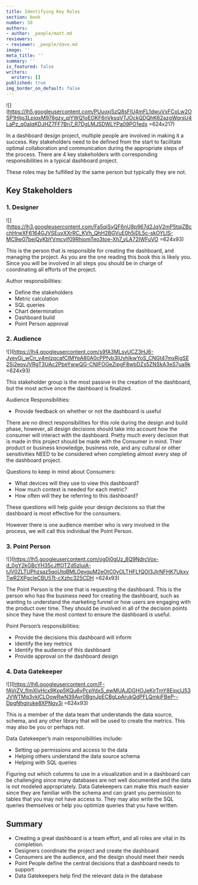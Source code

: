 ```yaml
---
title: Identifying Key Roles
section: book
number: 50
authors:
- author: _people/matt.md
reviewers:
- reviewer: _people/dave.md
image: ''
meta_title: ''
summary: ''
is_featured: false
writers:
  writers: []
published: true
img_border_on_default: false
---
```


![](https://lh5.googleusercontent.com/PUuoxj5zQ8sFlU4mFL1dwuVxFCoLw2OSP1HIjp3LpiqxM978gzy_qjYWQ1oEOKF6nVksqVTJOckQDQhK62azgWgrsU4LaPz_q0aIqKDJHZ7FF7Bn7_R7DgLMJSDWLYPa09PO1edx =624x217)

In a dashboard design project, multiple people are involved in making it a success. Key stakeholders need to be defined from the start to facilitate optimal collaboration and communication during the appropriate steps of the process. There are 4 key stakeholders with corresponding responsibilities in a typical dashboard project.

These roles may be fulfilled by the same person but typically they are not.

## Key Stakeholders

### 1. Designer

![](https://lh3.googleusercontent.com/Fa5qiSyQF6nU8p967d2JqV2mP5tqiZBcchHrwXF6164GJVSEuvXXrRC_KVh_QhH2BGVuE0h5iDL5c-skOYLIS-MC9w07bejQyKbYVmcyif09RhjomTeo3toe-Xh7_yLA72IWFuVO =624x93)

This is the person that is responsible for creating the dashboard, and managing the project. As you are the one reading this book this is likely you. Since you will be involved in all steps you should be in charge of coordinating all efforts of the project.

Author responsibilities:

* Define the stakeholders
* Metric calculation
* SQL queries
* Chart determination
* Dashboard build
* Point Person approval

### 2. Audience

![](https://lh4.googleusercontent.com/s9fA3MLsvUCZ3HJ6-JyevGj_wCn_v4mIzpcafCIMYeA80A0cPPfyb3lUvhlkwYoS_CNGt47mxRjgSE2Sj2eovJVRgT3UAc2PbeYwwQG-CNIFOGeZipgF8wbDZs5ZNSkA3eS7ua9k =624x93)

This stakeholder group is the most passive in the creation of the dashboard, but the most active once the dashboard is finalized.

Audience Responsibilities:

* Provide feedback on whether or not the dashboard is useful

There are no direct responsibilities for this role during the design and build phase, however, all design decisions should take into account how the consumer will interact with the dashboard. Pretty much every decision that is made in this project should be made with the Consumer in mind. Their product or business knowledge, business role, and any cultural or other sensitivities NEED to be considered when completing almost every step of the dashboard project.

Questions to keep in mind about Consumers:

* What devices will they use to view this dashboard?
* How much context is needed for each metric?
* How often will they be referring to this dashboard?

These questions will help guide your design decisions so that the dashboard is most effective for the consumers.

However there is one audience member who is very involved in the process, we will call this individual the Point Person.

### 3. Point Person

![](https://lh5.googleusercontent.com/og0j0gUz_8Q9NdrcVox-d_0gY2kGBcYH35cJffOTZd5zluiA-tJV0ZLTUPhzsaz5qoUtqBMLOevquM2eOtC0yOLTHFLfQOI3JIrNFHK7UkxvTwR2XPgcIeCBU5Tt-cXzhc325CDH =624x93)

The Point Person is the one that is requesting the dashboard. This is the person who has the business need for creating the dashboard, such as wanting to understand the marketing funnel or how users are engaging with the product over time. They should be involved in all of the decision points since they have the most context to ensure the dashboard is useful.

Point Person’s responsibilities:

* Provide the decisions this dashboard will inform
* Identify the key metrics
* Identify the audience of this dashboard
* Provide approval on the dashboard design

### 4. Data Gatekeeper

![](https://lh6.googleusercontent.com/F-fAVrZV_flmXlvHcx9Kpp5KQu6vPcpYdxS_ewMUAJDGHOJeKjrTmY8EipclJ53JVWTMq3vklCLOowRwN39Avr0BgnJpECBgLpArukQdPFLQmkiFBeP--DpgNhgjruke8XPNgv3i =624x93)

This is a member of the data team that understands the data source, schema, and any other library that will be used to create the metrics. This may also be you or perhaps not.

Data Gatekeeper’s main responsibilities include:

* Setting up permissions and access to the data
* Helping others understand the data source schema
* Helping with SQL queries

Figuring out which columns to use in a visualization and in a dashboard can be challenging since many databases are not well documented and the data is not modeled appropriately. Data Gatekeepers can make this much easier since they are familiar with the schema and can grant you permission to tables that you may not have access to. They may also write the SQL queries themselves or help you optimize queries that you have written.

## Summary

* Creating a great dashboard is a team effort, and all roles are vital in its completion.
* Designers coordinate the project and create the dashboard
* Consumers are the audience, and the design should meet their needs
* Point People define the central decisions that a dashboard needs to support
* Data Gatekeepers help find the relevant data in the database
